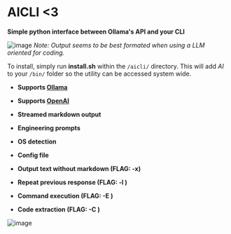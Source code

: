 # AICLI <3
**Simple python interface between Ollama's API and your CLI**

![image](https://github.com/user-attachments/assets/4acfebcf-69e1-417a-8803-7aea3033c3d8)
_Note: Output seems to be best formated when using a LLM oriented for coding._

To install, simply run **install.sh** within the `/aicli/` directory. This will add *AI* to your `/bin/` folder so the utility can be accessed system wide.

- **Supports [Ollama](https://github.com/ollama/ollama)**
- **Supports [OpenAI](https://platform.openai.com/api-keys)**
- **Streamed markdown output**
- **Engineering prompts**
- **OS detection**
- **Config file**

- **Output text without markdown (FLAG: -x)**
- **Repeat previous response (FLAG: -l )**
- **Command execution (FLAG: -E )**
- **Code extraction (FLAG: -C )**

![image](https://github.com/user-attachments/assets/61e08c6b-a830-4fb3-acfb-d4eb34dcd9a4)
